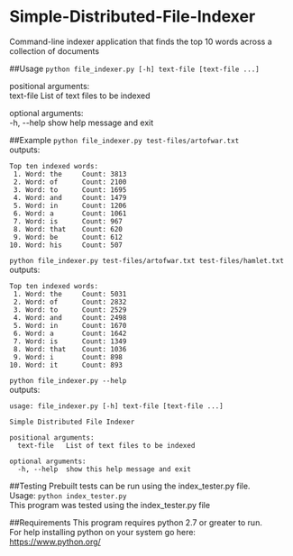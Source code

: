 # Simple-Distributed-File-Indexer
Command-line indexer application that finds the top 10 words across a collection of documents

##Usage
`python file_indexer.py [-h] text-file [text-file ...] `
  
positional arguments:  
  text-file   List of text files to be indexed  

optional arguments:  
  -h, --help  show help message and exit  

##Example
`python file_indexer.py test-files/artofwar.txt`  
outputs:  
```
Top ten indexed words: 
 1. Word: the     Count: 3813 
 2. Word: of      Count: 2100 
 3. Word: to      Count: 1695 
 4. Word: and     Count: 1479 
 5. Word: in      Count: 1206
 6. Word: a       Count: 1061 
 7. Word: is      Count: 967 
 8. Word: that    Count: 620
 9. Word: be      Count: 612 
10. Word: his     Count: 507
```   
`python file_indexer.py test-files/artofwar.txt test-files/hamlet.txt`  
outputs:
```
Top ten indexed words:
 1. Word: the     Count: 5031
 2. Word: of      Count: 2832
 3. Word: to      Count: 2529
 4. Word: and     Count: 2498
 5. Word: in      Count: 1670
 6. Word: a       Count: 1642
 7. Word: is      Count: 1349
 8. Word: that    Count: 1036
 9. Word: i       Count: 898
10. Word: it      Count: 893
```
`python file_indexer.py --help`  
outputs:  
```
usage: file_indexer.py [-h] text-file [text-file ...]

Simple Distributed File Indexer

positional arguments:
  text-file   List of text files to be indexed

optional arguments:
  -h, --help  show this help message and exit
```

##Testing
Prebuilt tests can be run using the index_tester.py file.  
Usage: `python index_tester.py`  
This program was tested using the index_tester.py file

##Requirements
This program requires python 2.7 or greater to run.  
For help installing python on your system go here:  
https://www.python.org/  
